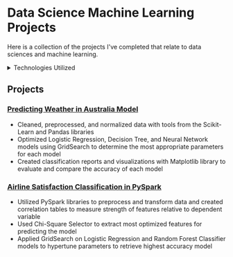 # Data Science Machine Learning Projects

Here is a collection of the projects I've completed that relate to data sciences and machine learning.

<details>
<summary>Technologies Utilized</summary>
NumPy, Pandas, Scikit-Learn, MatPlotLib, PySpark, AWS (EMR, Lambda, Glue)
</details>

## Projects

### [Predicting Weather in Australia Model](https://github.com/chow2n/PredictingWeatherAUS "PredictingWeatherAUS")
- Cleaned, preprocessed, and normalized data with tools from the Scikit-Learn and Pandas libraries
- Optimized Logistic Regression, Decision Tree, and Neural Network models using GridSearch to determine the most
appropriate parameters for each model
- Created classification reports and visualizations with Matplotlib library to evaluate and compare the accuracy of each model

### [Airline Satisfaction Classification in PySpark](https://github.com/chow2n/AirlineSatisfaction-PySparkClassification "AirlineSatisfactionPySpark")
- Utilized PySpark libraries to preprocess and transform data and created correlation tables to measure strength of features relative to dependent variable
- Used Chi-Square Selector to extract most optimized features for predicting the model
- Applied GridSearch on Logistic Regression and Random Forest Classifier models to hypertune parameters to retrieve highest accuracy model

